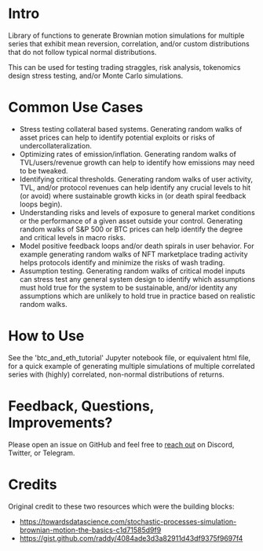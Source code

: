 # Intro

Library of functions to generate Brownian motion simulations for multiple series that exhibit mean reversion, correlation, and/or custom distributions that do not follow typical normal distributions.

This can be used for testing trading straggles, risk analysis, tokenomics design stress testing, and/or Monte Carlo simulations.

# Common Use Cases

- Stress testing collateral based systems. Generating random walks of asset prices can help to identify potential exploits or risks of undercollateralization.
- Optimizing rates of emission/inflation. Generating random walks of TVL/users/revenue growth can help to identify how emissions may need to be tweaked.
- Identifying critical thresholds. Generating random walks of user activity, TVL, and/or protocol revenues can help identify any crucial levels to hit (or avoid) where sustainable growth kicks in (or death spiral feedback loops begin).
- Understanding risks and levels of exposure to general market conditions or the performance of a given asset outside your control. Generating random walks of S&P 500 or BTC prices can help identify the degree and critical levels in macro risks.
- Model positive feedback loops and/or death spirals in user behavior. For example generating random walks of NFT marketplace trading activity helps protocols identify and minimize the risks of wash trading.
- Assumption testing. Generating random walks of critical model inputs can stress test any general system design to identify which assumptions must hold true for the system to be sustainable, and/or identity any assumptions which are unlikely to hold true in practice based on realistic random walks.


# How to Use

See the 'btc_and_eth_tutorial' Jupyter notebook file, or equivalent html file, for a quick example of generating multiple simulations of multiple correlated series with (highly) correlated, non-normal distributions of returns.

# Feedback, Questions, Improvements?

Please open an issue on GitHub and feel free to [reach out](https://linktr.ee/tokenomics) on Discord, Twitter, or Telegram.

# Credits

Original credit to these two resources which were the building blocks:
- https://towardsdatascience.com/stochastic-processes-simulation-brownian-motion-the-basics-c1d71585d9f9
- https://gist.github.com/raddy/4084ade3d3a82911d43df9375f9697f4


